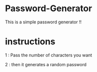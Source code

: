 # Password-Generator

This is a simple password generator !!

# instructions

1 : Pass the number of characters you want 

2 : then it generates a random password
